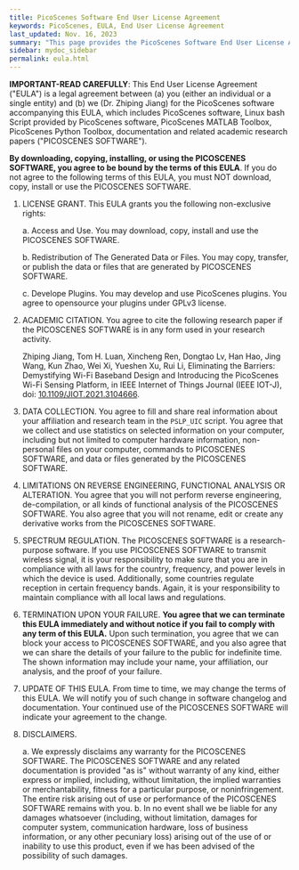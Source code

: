 ```yaml
---
title: PicoScenes Software End User License Agreement 
keywords: PicoScenes, EULA, End User License Agreement
last_updated: Nov. 16, 2023
summary: "This page provides the PicoScenes Software End User License Agreement."
sidebar: mydoc_sidebar
permalink: eula.html
---
```


**IMPORTANT-READ CAREFULLY**: This End User License Agreement ("EULA") is a legal agreement between (a) you (either an individual or a single entity) and (b) we (Dr. Zhiping Jiang) for the PicoScenes software accompanying this EULA, which includes PicoScenes software, Linux bash Script provided by PicoScenes software, PicoScenes MATLAB Toolbox, PicoScenes Python Toolbox, documentation and related academic research papers ("PICOSCENES SOFTWARE").

**By downloading, copying, installing, or using the PICOSCENES SOFTWARE, you agree to be bound by the terms of this EULA**. If you do not agree to the following terms of this EULA, you must NOT download, copy, install or use the PICOSCENES SOFTWARE.

1. LICENSE GRANT. This EULA grants you the following non-exclusive rights:

   a. Access and Use. You may download, copy, install and use the PICOSCENES SOFTWARE.

   b. Redistribution of The Generated Data or Files. You may copy, transfer, or publish the data or files that are generated by PICOSCENES SOFTWARE.
   
   c. Develope Plugins. You may develop and use PicoScenes plugins. You agree to opensource your plugins under GPLv3 license.

2. ACADEMIC CITATION. You agree to cite the following research paper if the PICOSCENES SOFTWARE is in any form used in your research activity.

   Zhiping Jiang, Tom H. Luan, Xincheng Ren, Dongtao Lv, Han Hao, Jing Wang, Kun Zhao, Wei Xi, Yueshen Xu, Rui Li, Eliminating the Barriers: Demystifying Wi-Fi Baseband Design and Introducing the PicoScenes Wi-Fi Sensing Platform, in IEEE Internet of Things Journal (IEEE IOT-J), doi: [10.1109/JIOT.2021.3104666](https://doi.org/10.1109/JIOT.2021.3104666).

3. DATA COLLECTION. You agree to fill and share real information about your affiliation and research team in the `PSLP_UIC` script. You agree that we collect and use statistics on selected information on your computer, including but not limited to computer hardware information, non-personal files on your computer, commands to PICOSCENES SOFTWARE, and data or files generated by the PICOSCENES SOFTWARE.

4. LIMITATIONS ON REVERSE ENGINEERING, FUNCTIONAL ANALYSIS OR ALTERATION. You agree that you will not perform reverse engineering, de-compilation, or all kinds of functional analysis of the PICOSCENES SOFTWARE. You also agree that you will not rename, edit or create any derivative works from the PICOSCENES SOFTWARE.

5. SPECTRUM REGULATION. The PICOSCENES SOFTWARE is a research-purpose software. If you use PICOSCENES SOFTWARE to transmit wireless signal, it is your responsibility to make sure that you are in compliance with all laws for the country, frequency, and power levels in which the device is used. Additionally, some countries regulate reception in certain frequency bands. Again, it is your responsibility to maintain compliance with all local laws and regulations.

6. TERMINATION UPON YOUR FAILURE. **You agree that we can terminate this EULA immediately and without notice if you fail to comply with any term of this EULA.** Upon such termination, you agree that we can block your access to PICOSCENES SOFTWARE, and you also agree that we can share the details of your failure to the public for indefinite time. The shown information may include your name, your affiliation, our analysis, and the proof of your failure.

7. UPDATE OF THIS EULA. From time to time, we may change the terms of this EULA. We will notify you of such change in software changelog and documentation. Your continued use of the PICOSCENES SOFTWARE will indicate your agreement to the change.

8. DISCLAIMERS.

   a. We expressly disclaims any warranty for the PICOSCENES SOFTWARE. The PICOSCENES SOFTWARE and any related documentation is provided "as is" without warranty of any kind, either express or implied, including, without limitation, the implied warranties or merchantability, fitness for a particular purpose, or noninfringement. The entire risk arising out of use or performance of the PICOSCENES SOFTWARE remains with you.
   b. In no event shall we be liable for any damages whatsoever (including, without limitation, damages for computer system, communication hardware, loss of business information, or any other pecuniary loss) arising out of the use of or inability to use this product, even if we has been advised of the possibility of such damages.
